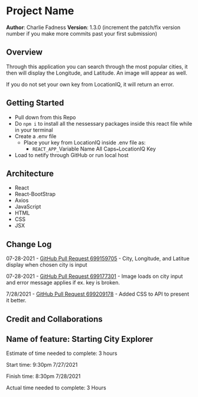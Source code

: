 # Project Name

**Author**: Charlie Fadness
**Version**: 1.3.0 (increment the patch/fix version number if you make more commits past your first submission)

## Overview
<!-- Provide a high level overview of what this application is and why you are building it, beyond the fact that it's an assignment for this class. (i.e. What's your problem domain?) -->

Through this application you can search through the most popular cities, it then will display the Longitude, and Latitude. An image will appear as well.

If you do not set your own key from LocationIQ, it will return an error.

## Getting Started
<!-- What are the steps that a user must take in order to build this app on their own machine and get it running? 
-->

- Pull down from this Repo
- Do `npm i` to install all the nessessary packages inside this react file while in your terminal
- Create a .env file
  - Place your key from LocationIQ inside .env file as:
    - `REACT_APP_`Variable Name All Caps`=`LocationIQ Key
- Load to netify through GitHub or run local host

## Architecture
<!-- Provide a detailed description of the application design. What technologies (languages, libraries, etc) you're using, and any other relevant design information. -->

- React
- React-BootStrap
- Axios
- JavaScript
- HTML
- CSS
- JSX

## Change Log

<!-- Use this area to document the iterative changes made to your application as each feature is successfully implemented. Use time stamps. Here's an example:

01-01-2001 4:59pm - Application now has a fully-functional express server, with a GET route for the location resource. -->

07-28-2021 - [GitHub Pull Request 699159705](https://github.com/fadnesscharlie/city-explorer/pull/1#issue-699159705) - City, Longitude, and Latitue display when chosen city is input

07-28-2021 - [GitHub Pull Request 699177301](https://github.com/fadnesscharlie/city-explorer/pull/2#issue-699177301) - Image loads on city input and error message applies if ex. key is broken.

7/28/2021 - [GitHub Pull Request 699209178](https://github.com/fadnesscharlie/city-explorer/pull/3#issue-699209178) - Added CSS to API to present it better.

## Credit and Collaborations
<!-- Give credit (and a link) to other people or resources that helped you build this application. -->

## Name of feature: Starting City Explorer

Estimate of time needed to complete: 3 hours

Start time: 9:30pm 7/27/2021

Finish time: 8:30pm 7/28/2021

Actual time needed to complete: 3 Hours
